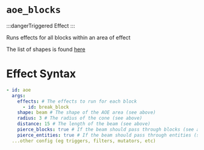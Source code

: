 # `aoe_blocks`

:::dangerTriggered Effect
:::

Runs effects for all blocks within an area of effect

The list of shapes is found [here](https://plugins.auxilor.io/effects/all-effects/aoe#list-of-shapes)

# Effect Syntax

```yaml
- id: aoe
  args:
    effects: # The effects to run for each block
      - id: break_block
    shape: beam # The shape of the AOE area (see above)
    radius: 3 # The radius of the cone (see above)
    distance: 15 # The length of the beam (see above)
    pierce_blocks: true # If the beam should pass through blocks (see above)
    pierce_entities: true # If the beam should pass through entities (see above)
  ...other config (eg triggers, filters, mutators, etc)
```

